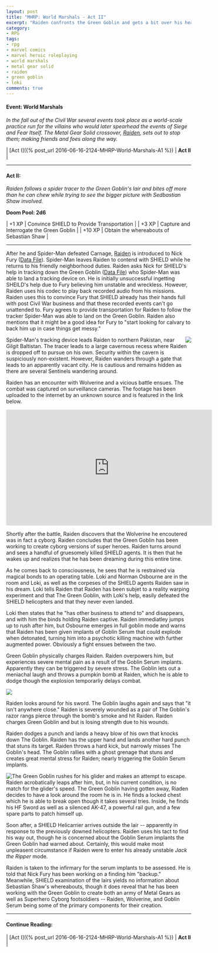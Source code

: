 ```yaml
---
layout: post
title: "MHRP: World Marshals - Act II"
excerpt: "Raiden confronts the Green Goblin and gets a bit over his head."
category:
- RPG
tags:
- rpg
- marvel comics
- marvel heroic roleplaying
- world marshals
- metal gear solid
- raiden
- green goblin
- loki
comments: true
---
```


#### Event:  World Marshals

*In the fall out of the Civil War several events took place as a world-scale practice run for the villains who would later spearhead the events
of Siege and Fear Itself.  The Metal Gear Solid crossover,
[Raiden](https://docs.google.com/spreadsheets/d/1p-WQgYI7Ct9d_1YGmA7DXQ6TMRv-c2dUVo1vQdtRU7M/edit?usp=sharing), sets out to stop them; making
friends and foes along the way.*

| [Act I]({% post_url 2016-06-16-2124-MHRP-World-Marshals-A1 %}) | **Act II** |

-----

#### Act II:

*Raiden follows a spider tracer to the Green Goblin's lair and bites off more than he can chew while trying to see the bigger picture with 
Sedbastian Shaw involved.*

**Doom Pool: 2d6**

| +1 XP | Convince SHIELD to Provide Transportation |
| +3 XP | Capture and Interrogate the Green Goblin |
| +10 XP | Obtain the whereabouts of Sebastian Shaw |

-----

After he and Spider-Man defeated Carnage, 
[Raiden](https://docs.google.com/spreadsheets/d/1p-WQgYI7Ct9d_1YGmA7DXQ6TMRv-c2dUVo1vQdtRU7M/edit?usp=sharing) is introduced to Nick Fury 
([Data File](https://marvelplotpoints.files.wordpress.com/2012/04/datafilenickfury.jpg)).
Spider-Man leaves Raiden to contend with SHIELD while he returns to his friendly neighborhood duties.  Raiden asks Nick for SHIELD's help in 
tracking down the Green Goblin ([Data File](http://marvelheroicrp.wikia.com/wiki/Green_Goblin_(Norman_Osborn,_Watcher_Datafile))) who 
Spider-Man was able to land a tracking device on.  He is initially unsuccessful ingetting SHEILD's help due to Fury believing him unstable and wreckless.  However, Raiden uses his codec to play back recorded audio from his
missions.  Raiden uses this to convince Fury that SHIELD already has their hands full with post Civil War business and that these recorded
events can't go unattended to.  Fury agrees to provide transportation for Raiden to follow the tracker Spider-Man was able to land on the Green
Goblin.  Raiden also mentions that it might be a good idea for Fury to "start looking for calvary to back him up in case things get messy."

<a href="http://yygeneralcorner.blogspot.com/2012/06/gilgit-baltistan-heaven-on-earth.html"><img style="float: right" src="http://2.bp.blogspot.com/-BryLnwp5k3A/T8m0RconH1I/AAAAAAAAAHQ/QyfoUCnOjUE/s400/siachen2.jpg"></a>

Spider-Man's tracking device leads Raiden to northern Pakistan, near Gilgit Baltistan.  The tracer leads to a large cavernous recess where 
Raiden is dropped off to pursue on his own.  Security within the cavern is suspiciously non-existent.  However, Raiden wanders through a gate 
that leads to an apparently vacant city.  He is cautious and remains hidden as there are several Sentinels wandering around.

Raiden has an encounter with Wolverine and a vicious battle ensues.  The combat was captured on surveillance cameras.  The footage has been 
uploaded to the internet by an unknown source and is featured in the link below.

<iframe width="560" height="315" src="https://www.youtube.com/embed/cFm982JyE4A" frameborder="0" allowfullscreen></iframe>

Shortly after the battle, Raiden discovers that the Wolverine he encoutered was in fact a cyborg.  Raiden concludes that the Green Goblin has 
been working to create cyborg versions of super heroes.  Raiden turns around and sees a handful of gruesomely killed SHIELD agents.  It is then 
that he wakes up and realizes that he has been dreaming during this entire time.

As he comes back to consciousness, he sees that he is restrained via magical bonds to an operating table.  Loki and Norman Osbourne are in the 
room and Loki, as well as the corpeses of the SHIELD agents Raiden saw in his dream.  Loki tells Raiden that Raiden has been subjet to a 
reality warping experiment and that The Green Goblin, with Loki's help, easily defeated the SHIELD helicopters and that they never even landed.

<a href="https://passthepopcorn2016.wordpress.com/2016/06/11/why-captain-america-civil-war-doesnt-need-a-villain/"><img style="float: right" sr="https://liretranger.files.wordpress.com/2016/05/loki.jpg?w=380&h=288"></a>

Loki then states that he "has other business to attend to" and disappears, and with him the binds holding Raiden captive.  Raiden immediatley 
jumps up to rush after him, but Osbourne emerges in full goblin mode and warns that Raiden has been given implants of Goblin Serum that could 
explode when detonated, turning him into a psychotic killing machine with further augmented power.  Obviously a fight ensues between the two.

Green Goblin physically charges Raiden.  Raiden overpowers him, but experiences severe mental pain as a result of the Goblin Serum implants.  
Apparently they can be triggered by severe stress.  The Goblin lets out a meniachal laugh and throws a pumpkin bomb at Raiden, which he is able 
to dodge though the explosion temporarliy delays combat.

<a href="http://www.thegreengoblinshideout.com/the-goblin-s-arsenal"><img src="http://www.thegreengoblinshideout.com/_/rsrc/1311209752709/the-goblin-s-arsenal/ppspider_75034.jpg"></a>

Raiden looks around for his sword.  The Goblin laughs again and says that "it isn't anywhere close."  Raiden is severely wounded as a pair of 
The Goblin's razor rangs pierce through the bomb's smoke and hit Raiden.  Raiden charges Green Goblin and but is losing strength due to his 
wounds.

Raiden dodges a punch and lands a heavy blow of his own that knocks down The Goblin.  Raiden has the upper hand and lands another hard punch 
that stuns its target.  Raiden throws a hard kick, but narrowly misses The Goblin's head.  The Goblin rallies with a ghost grenage that stuns 
and creates great mental stress for Raiden; nearly triggering the Goblin Serum implants.

<a href="http://www.sideshowtoy.com/collectibles/metal-gear-raiden-hot-toys-902184/"><img style="float: left" 
src="http://www.sideshowtoy.com/assets/products/902184-raiden/lg/902184-raiden-013.jpg"></a>

The Green Goblin rushes for his glider and makes an attempt to escape.  Raiden acrobatically leaps after him, but, in his current condition, is 
no match for the glider's speed.  The Green Goblin having gotten away, Riaden decides to have a look around the room he is in.  He finds a 
locked chest which he is able to break open though it takes several tries.  Inside, he finds his HF Sword as well as a silenced AK-47, a 
powerful rail gun, and a few spare parts to patch himself up.

Soon after, a SHIELD Helicarrier arrives outside the lair -- apparently in response to the previously downed helicopters.  Raiden uses his tact 
to find his way out, though he is concerned about the Goblin Serum implants the Green Goblin had warned about.  Certainly, this would make most 
unpleasent circumstance if Raiden were to enter his already unstable *Jack the Ripper* mode.

Raiden is taken to the infirmary for the serum implants to be assessed.  He is told that Nick Fury has been working on a finding him "backup."  
Meanwhile, SHIELD examination of the lairs yields no information about Sebastian Shaw's whereabouts, though it does reveal that he has been 
working with the Green Goblin to create both an army of Metal Gears as well as Superhero Cyborg footsoldiers -- Raiden, Wolverine, and Goblin 
Serum being some of the primary components for their creation.

-----

#### Continue Reading:

| [Act I]({% post_url 2016-06-16-2124-MHRP-World-Marshals-A1 %}) | **Act II** |


